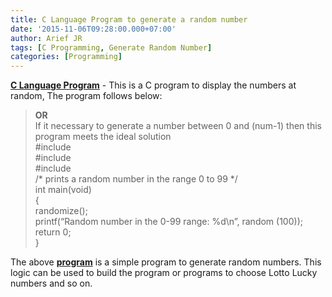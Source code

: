 ```yaml
---
title: C Language Program to generate a random number
date: '2015-11-06T09:28:00.000+07:00'
author: Arief JR
tags: [C Programming, Generate Random Number]
categories: [Programming]
---
```


[**C Language Program**](http://arief-jr.blogspot.com) - This is a C program to display the numbers at random, The program follows below:  

> **OR**  
> If it necessary to generate a number between 0 and (num-1) then this program meets the ideal solution  
> #include  
> #include  
> #include  
> /* prints a random number in the range 0 to 99 */  
> int main(void)  
> {  
> randomize();  
> printf(“Random number in the 0-99 range: %d\\n”, random (100));  
> return 0;  
> }

  
The above [**program**](http://arief-jr.blogspot.com) is a simple program to generate random numbers. This logic can be used to build the program or programs to choose Lotto Lucky numbers and so on.